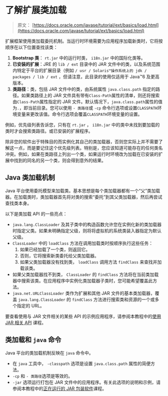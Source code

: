 # 了解扩展类加载

> 原文： [https://docs.oracle.com/javase/tutorial/ext/basics/load.html](https://docs.oracle.com/javase/tutorial/ext/basics/load.html)

扩展框架使用类加载委托机制。当运行时环境需要为应用程序加载新类时，它将按顺序在以下位置查找该类：

1.  **Bootstrap 类**： `rt.jar` 中的运行时类， `i18n.jar` 中的国际化类等。
2.  **已安装的扩展**：JRE 的 `lib / ext` 目录中的 JAR 文件中的类，以及系统范围内特定于平台的扩展目录（例如 `/ usr / Solaris™操作系统上的 jdk / packages / lib / ext` ，但请注意，此目录的使用仅适用于 Java™6 及更高版本。
3.  **类路径**：类，包括 JAR 文件中的类，由系统属性 `java.class.path` 指定的路径。如果类路径上的 JAR 文件具有带有`Class-Path`属性的清单，则还将搜索由`Class-Path`属性指定的 JAR 文件。默认情况下，`java.class.path`属性的值为`.`，即当前目录。您可以使用 `- 类路径`或 `-cp` 命令行选项或设置`CLASSPATH`环境变量来更改该值。命令行选项会覆盖`CLASSPATH`环境变量的设置。

例如，优先级列表告诉您，只有在 `rt.jar` ， `i18n.jar` 中的类中未找到要加载的类时才会搜索类路径。或已安装的扩展程序。

除非您的软件出于特殊目的而实例化其自己的类加载器，否则您实际上并不需要了解这一点，而是要记住这个优先级列表。特别是，您应该知道可能存在的任何类名冲突。例如，如果在类路径上列出一个类，如果运行时环境改为加载在已安装的扩展中找到的同名的另一个类，则会得到意外的结果。

## Java 类加载机制

Java 平台使用委托模型来加载类。基本思想是每个类加载器都有一个“父”类加载器。在加载类时，类加载器首先将对类的搜索“委托”到其父类加载器，然后再尝试查找类本身。

以下是类加载 API 的一些亮点：

*   `java.lang.ClassLoader` 及其子类中的构造函数允许您在实例化新的类加载器时指定父类。如果未明确指定父级，则将将虚拟机的系统类装入器指定为默认父级。
*   `ClassLoader` 中的 `loadClass` 方法在调用加载类时按顺序执行这些任务：
    1.  如果已经加载了一个类，则返回它。
    2.  否则，它将搜索新类委托给父类加载器。
    3.  如果父类加载器没有找到类， `loadClass` 调用方法 `findClass` 来查找并加载该类。
*   如果父类加载器找不到类， `ClassLoader` 的 `findClass` 方法将在当前类加载器中搜索该类。在应用程序中实例化类加载器子类时，您可能希望覆盖此方法。
*   `java.net.URLClassLoader` 类作为扩展和其他 JAR 文件的基本类加载器，覆盖 `java.lang.ClassLoader` 的 `findClass` 方法进行搜索类和资源的一个或多个指定的 URL。

要查看使用与 JAR 文件相关的某些 API 的示例应用程序，请参阅本教程中的[使用 JAR 相关 API](../../deployment/jar/apiindex.html) 课程。

## 类加载和 `java` 命令

Java 平台的类加载机制反映在 `java` 命令中。

*   在 `java` 工具中， `-classpath` 选项是设置 `java.class.path` 属性的简便方法。
*   `-cp` 和 `- 类路径`选项是等效的。
*   `-jar` 选项运行打包在 JAR 文件中的应用程序。有关此选项的说明和示例，请参阅本教程中的[正在运行的 JAR 包装软件](../../deployment/jar/run.html)课程。
